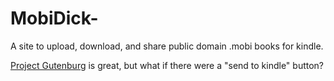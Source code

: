 # MobiDick-
A site to upload, download, and share public domain .mobi books for kindle.

[Project Gutenburg](http://gutenberg.org) is great, but what if there were a "send to kindle" button?
